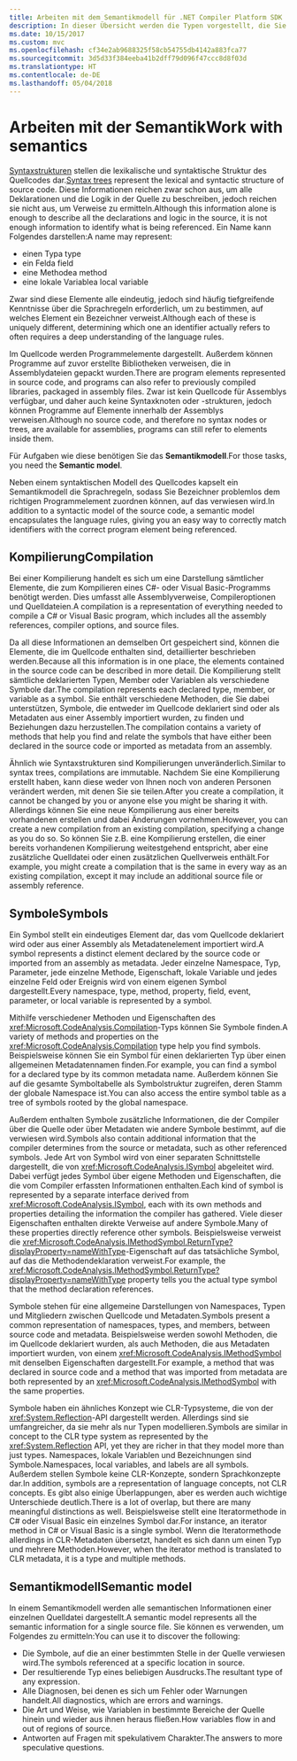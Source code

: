 ```yaml
---
title: Arbeiten mit dem Semantikmodell für .NET Compiler Platform SDK
description: In dieser Übersicht werden die Typen vorgestellt, die Sie zum Verstehen und Bearbeiten von Semantikmodellen Ihres Codes verwenden.
ms.date: 10/15/2017
ms.custom: mvc
ms.openlocfilehash: cf34e2ab9688325f58cb54755db4142a883fca77
ms.sourcegitcommit: 3d5d33f384eeba41b2dff79d096f47ccc8d8f03d
ms.translationtype: HT
ms.contentlocale: de-DE
ms.lasthandoff: 05/04/2018
---
```

# <a name="work-with-semantics"></a><span data-ttu-id="79cbb-103">Arbeiten mit der Semantik</span><span class="sxs-lookup"><span data-stu-id="79cbb-103">Work with semantics</span></span>

<span data-ttu-id="79cbb-104">[Syntaxstrukturen](work-with-syntax.md) stellen die lexikalische und syntaktische Struktur des Quellcodes dar.</span><span class="sxs-lookup"><span data-stu-id="79cbb-104">[Syntax trees](work-with-syntax.md) represent the lexical and syntactic structure of source code.</span></span> <span data-ttu-id="79cbb-105">Diese Informationen reichen zwar schon aus, um alle Deklarationen und die Logik in der Quelle zu beschreiben, jedoch reichen sie nicht aus, um Verweise zu ermitteln.</span><span class="sxs-lookup"><span data-stu-id="79cbb-105">Although this information alone is enough to describe all the declarations and logic in the source, it is not enough information to identify what is being referenced.</span></span> <span data-ttu-id="79cbb-106">Ein Name kann Folgendes darstellen:</span><span class="sxs-lookup"><span data-stu-id="79cbb-106">A name may represent:</span></span>

- <span data-ttu-id="79cbb-107">einen Typ</span><span class="sxs-lookup"><span data-stu-id="79cbb-107">a type</span></span>
- <span data-ttu-id="79cbb-108">ein Feld</span><span class="sxs-lookup"><span data-stu-id="79cbb-108">a field</span></span>
- <span data-ttu-id="79cbb-109">eine Methode</span><span class="sxs-lookup"><span data-stu-id="79cbb-109">a method</span></span>
- <span data-ttu-id="79cbb-110">eine lokale Variable</span><span class="sxs-lookup"><span data-stu-id="79cbb-110">a local variable</span></span>

<span data-ttu-id="79cbb-111">Zwar sind diese Elemente alle eindeutig, jedoch sind häufig tiefgreifende Kenntnisse über die Sprachregeln erforderlich, um zu bestimmen, auf welches Element ein Bezeichner verweist.</span><span class="sxs-lookup"><span data-stu-id="79cbb-111">Although each of these is uniquely different, determining which one an identifier actually refers to often requires a deep understanding of the language rules.</span></span> 

<span data-ttu-id="79cbb-112">Im Quellcode werden Programmelemente dargestellt. Außerdem können Programme auf zuvor erstellte Bibliotheken verweisen, die in Assemblydateien gepackt wurden.</span><span class="sxs-lookup"><span data-stu-id="79cbb-112">There are program elements represented in source code, and programs can also refer to previously compiled libraries, packaged in assembly files.</span></span> <span data-ttu-id="79cbb-113">Zwar ist kein Quellcode für Assemblys verfügbar, und daher auch keine Syntaxknoten oder -strukturen, jedoch können Programme auf Elemente innerhalb der Assemblys verweisen.</span><span class="sxs-lookup"><span data-stu-id="79cbb-113">Although no source code, and therefore no syntax nodes or trees, are available for assemblies, programs can still refer to elements inside them.</span></span>

<span data-ttu-id="79cbb-114">Für Aufgaben wie diese benötigen Sie das **Semantikmodell**.</span><span class="sxs-lookup"><span data-stu-id="79cbb-114">For those tasks, you need the **Semantic model**.</span></span>

<span data-ttu-id="79cbb-115">Neben einem syntaktischen Modell des Quellcodes kapselt ein Semantikmodell die Sprachregeln, sodass Sie Bezeichner problemlos dem richtigen Programmelement zuordnen können, auf das verwiesen wird.</span><span class="sxs-lookup"><span data-stu-id="79cbb-115">In addition to a syntactic model of the source code, a semantic model encapsulates the language rules, giving you an easy way to correctly match identifiers with the correct program element being referenced.</span></span>

## <a name="compilation"></a><span data-ttu-id="79cbb-116">Kompilierung</span><span class="sxs-lookup"><span data-stu-id="79cbb-116">Compilation</span></span>

<span data-ttu-id="79cbb-117">Bei einer Kompilierung handelt es sich um eine Darstellung sämtlicher Elemente, die zum Kompilieren eines C#- oder Visual Basic-Programms benötigt werden. Dies umfasst alle Assemblyverweise, Compileroptionen und Quelldateien.</span><span class="sxs-lookup"><span data-stu-id="79cbb-117">A compilation is a representation of everything needed to compile a C# or Visual Basic program, which includes all the assembly references, compiler options, and source files.</span></span> 

<span data-ttu-id="79cbb-118">Da all diese Informationen an demselben Ort gespeichert sind, können die Elemente, die im Quellcode enthalten sind, detaillierter beschrieben werden.</span><span class="sxs-lookup"><span data-stu-id="79cbb-118">Because all this information is in one place, the elements contained in the source code can be described in more detail.</span></span> <span data-ttu-id="79cbb-119">Die Kompilierung stellt sämtliche deklarierten Typen, Member oder Variablen als verschiedene Symbole dar.</span><span class="sxs-lookup"><span data-stu-id="79cbb-119">The compilation represents each declared type, member, or variable as a symbol.</span></span> <span data-ttu-id="79cbb-120">Sie enthält verschiedene Methoden, die Sie dabei unterstützen, Symbole, die entweder im Quellcode deklariert sind oder als Metadaten aus einer Assembly importiert wurden, zu finden und Beziehungen dazu herzustellen.</span><span class="sxs-lookup"><span data-stu-id="79cbb-120">The compilation contains a variety of methods that help you find and relate the symbols that have either been declared in the source code or imported as metadata from an assembly.</span></span>

<span data-ttu-id="79cbb-121">Ähnlich wie Syntaxstrukturen sind Kompilierungen unveränderlich.</span><span class="sxs-lookup"><span data-stu-id="79cbb-121">Similar to syntax trees, compilations are immutable.</span></span> <span data-ttu-id="79cbb-122">Nachdem Sie eine Kompilierung erstellt haben, kann diese weder von Ihnen noch von anderen Personen verändert werden, mit denen Sie sie teilen.</span><span class="sxs-lookup"><span data-stu-id="79cbb-122">After you create a compilation, it cannot be changed by you or anyone else you might be sharing it with.</span></span> <span data-ttu-id="79cbb-123">Allerdings können Sie eine neue Kompilierung aus einer bereits vorhandenen erstellen und dabei Änderungen vornehmen.</span><span class="sxs-lookup"><span data-stu-id="79cbb-123">However, you can create a new compilation from an existing compilation, specifying a change as you do so.</span></span> <span data-ttu-id="79cbb-124">So können Sie z.B. eine Kompilierung erstellen, die einer bereits vorhandenen Kompilierung weitestgehend entspricht, aber eine zusätzliche Quelldatei oder einen zusätzlichen Quellverweis enthält.</span><span class="sxs-lookup"><span data-stu-id="79cbb-124">For example, you might create a compilation that is the same in every way as an existing compilation, except it may include an additional source file or assembly reference.</span></span>

## <a name="symbols"></a><span data-ttu-id="79cbb-125">Symbole</span><span class="sxs-lookup"><span data-stu-id="79cbb-125">Symbols</span></span>

<span data-ttu-id="79cbb-126">Ein Symbol stellt ein eindeutiges Element dar, das vom Quellcode deklariert wird oder aus einer Assembly als Metadatenelement importiert wird.</span><span class="sxs-lookup"><span data-stu-id="79cbb-126">A symbol represents a distinct element declared by the source code or imported from an assembly as metadata.</span></span> <span data-ttu-id="79cbb-127">Jeder einzelne Namespace, Typ, Parameter, jede einzelne Methode, Eigenschaft, lokale Variable und jedes einzelne Feld oder Ereignis wird von einem eigenen Symbol dargestellt.</span><span class="sxs-lookup"><span data-stu-id="79cbb-127">Every namespace, type, method, property, field, event, parameter, or local variable is represented by a symbol.</span></span> 

<span data-ttu-id="79cbb-128">Mithilfe verschiedener Methoden und Eigenschaften des <xref:Microsoft.CodeAnalysis.Compilation>-Typs können Sie Symbole finden.</span><span class="sxs-lookup"><span data-stu-id="79cbb-128">A variety of methods and properties on the <xref:Microsoft.CodeAnalysis.Compilation> type help you find symbols.</span></span> <span data-ttu-id="79cbb-129">Beispielsweise können Sie ein Symbol für einen deklarierten Typ über einen allgemeinen Metadatennamen finden.</span><span class="sxs-lookup"><span data-stu-id="79cbb-129">For example, you can find a symbol for a declared type by its common metadata name.</span></span> <span data-ttu-id="79cbb-130">Außerdem können Sie auf die gesamte Symboltabelle als Symbolstruktur zugreifen, deren Stamm der globale Namespace ist.</span><span class="sxs-lookup"><span data-stu-id="79cbb-130">You can also access the entire symbol table as a tree of symbols rooted by the global namespace.</span></span>

<span data-ttu-id="79cbb-131">Außerdem enthalten Symbole zusätzliche Informationen, die der Compiler über die Quelle oder über Metadaten wie andere Symbole bestimmt, auf die verwiesen wird.</span><span class="sxs-lookup"><span data-stu-id="79cbb-131">Symbols also contain additional information that the compiler determines from the source or metadata, such as other referenced symbols.</span></span> <span data-ttu-id="79cbb-132">Jede Art von Symbol wird von einer separaten Schnittstelle dargestellt, die von <xref:Microsoft.CodeAnalysis.ISymbol> abgeleitet wird. Dabei verfügt jedes Symbol über eigene Methoden und Eigenschaften, die die vom Compiler erfassten Informationen enthalten.</span><span class="sxs-lookup"><span data-stu-id="79cbb-132">Each kind of symbol is represented by a separate interface derived from <xref:Microsoft.CodeAnalysis.ISymbol>, each with its own methods and properties detailing the information the compiler has gathered.</span></span> <span data-ttu-id="79cbb-133">Viele dieser Eigenschaften enthalten direkte Verweise auf andere Symbole.</span><span class="sxs-lookup"><span data-stu-id="79cbb-133">Many of these properties directly reference other symbols.</span></span> <span data-ttu-id="79cbb-134">Beispielsweise verweist die <xref:Microsoft.CodeAnalysis.IMethodSymbol.ReturnType?displayProperty=nameWithType>-Eigenschaft auf das tatsächliche Symbol, auf das die Methodendeklaration verweist.</span><span class="sxs-lookup"><span data-stu-id="79cbb-134">For example, the <xref:Microsoft.CodeAnalysis.IMethodSymbol.ReturnType?displayProperty=nameWithType> property tells you the actual type symbol that the method declaration references.</span></span>

<span data-ttu-id="79cbb-135">Symbole stehen für eine allgemeine Darstellungen von Namespaces, Typen und Mitgliedern zwischen Quellcode und Metadaten.</span><span class="sxs-lookup"><span data-stu-id="79cbb-135">Symbols present a common representation of namespaces, types, and members, between source code and metadata.</span></span> <span data-ttu-id="79cbb-136">Beispielsweise werden sowohl Methoden, die im Quellcode deklariert wurden, als auch Methoden, die aus Metadaten importiert wurden, von einem <xref:Microsoft.CodeAnalysis.IMethodSymbol> mit denselben Eigenschaften dargestellt.</span><span class="sxs-lookup"><span data-stu-id="79cbb-136">For example, a method that was declared in source code and a method that was imported from metadata are both represented by an <xref:Microsoft.CodeAnalysis.IMethodSymbol> with the same properties.</span></span>

<span data-ttu-id="79cbb-137">Symbole haben ein ähnliches Konzept wie CLR-Typsysteme, die von der <xref:System.Reflection>-API dargestellt werden. Allerdings sind sie umfangreicher, da sie mehr als nur Typen modellieren.</span><span class="sxs-lookup"><span data-stu-id="79cbb-137">Symbols are similar in concept to the CLR type system as represented by the <xref:System.Reflection> API, yet they are richer in that they model more than just types.</span></span> <span data-ttu-id="79cbb-138">Namespaces, lokale Variablen und Bezeichnungen sind Symbole.</span><span class="sxs-lookup"><span data-stu-id="79cbb-138">Namespaces, local variables, and labels are all symbols.</span></span> <span data-ttu-id="79cbb-139">Außerdem stellen Symbole keine CLR-Konzepte, sondern Sprachkonzepte dar.</span><span class="sxs-lookup"><span data-stu-id="79cbb-139">In addition, symbols are a representation of language concepts, not CLR concepts.</span></span> <span data-ttu-id="79cbb-140">Es gibt also einige Überlappungen, aber es werden auch wichtige Unterschiede deutlich.</span><span class="sxs-lookup"><span data-stu-id="79cbb-140">There is a lot of overlap, but there are many meaningful distinctions as well.</span></span> <span data-ttu-id="79cbb-141">Beispielsweise stellt eine Iteratormethode in C# oder Visual Basic ein einzelnes Symbol dar.</span><span class="sxs-lookup"><span data-stu-id="79cbb-141">For instance, an iterator method in C# or Visual Basic is a single symbol.</span></span> <span data-ttu-id="79cbb-142">Wenn die Iteratormethode allerdings in CLR-Metadaten übersetzt, handelt es sich dann um einen Typ und mehrere Methoden.</span><span class="sxs-lookup"><span data-stu-id="79cbb-142">However, when the iterator method is translated to CLR metadata, it is a type and multiple methods.</span></span>

## <a name="semantic-model"></a><span data-ttu-id="79cbb-143">Semantikmodell</span><span class="sxs-lookup"><span data-stu-id="79cbb-143">Semantic model</span></span>

<span data-ttu-id="79cbb-144">In einem Semantikmodell werden alle semantischen Informationen einer einzelnen Quelldatei dargestellt.</span><span class="sxs-lookup"><span data-stu-id="79cbb-144">A semantic model represents all the semantic information for a single source file.</span></span> <span data-ttu-id="79cbb-145">Sie können es verwenden, um Folgendes zu ermitteln:</span><span class="sxs-lookup"><span data-stu-id="79cbb-145">You can use it to discover the following:</span></span> 

* <span data-ttu-id="79cbb-146">Die Symbole, auf die an einer bestimmten Stelle in der Quelle verwiesen wird.</span><span class="sxs-lookup"><span data-stu-id="79cbb-146">The symbols referenced at a specific location in source.</span></span>
* <span data-ttu-id="79cbb-147">Der resultierende Typ eines beliebigen Ausdrucks.</span><span class="sxs-lookup"><span data-stu-id="79cbb-147">The resultant type of any expression.</span></span>
* <span data-ttu-id="79cbb-148">Alle Diagnosen, bei denen es sich um Fehler oder Warnungen handelt.</span><span class="sxs-lookup"><span data-stu-id="79cbb-148">All diagnostics, which are errors and warnings.</span></span>
* <span data-ttu-id="79cbb-149">Die Art und Weise, wie Variablen in bestimmte Bereiche der Quelle hinein und wieder aus ihnen heraus fließen.</span><span class="sxs-lookup"><span data-stu-id="79cbb-149">How variables flow in and out of regions of source.</span></span>
* <span data-ttu-id="79cbb-150">Antworten auf Fragen mit spekulativem Charakter.</span><span class="sxs-lookup"><span data-stu-id="79cbb-150">The answers to more speculative questions.</span></span>
